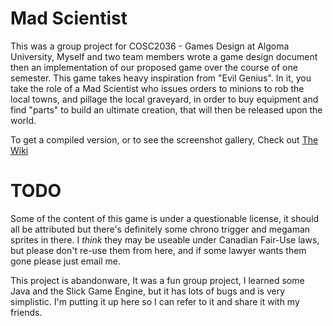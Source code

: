 # Mad Scientist
This was a group project for COSC2036 - Games Design at Algoma University,
Myself and two team members wrote a game design document then an implementation
of our proposed game over the course of one semester. This game takes heavy
inspiration from "Evil Genius". In it, you take the role of a Mad Scientist who issues orders to minions to rob the local towns, and pillage the local graveyard, in order to buy equipment and find "parts" to build an ultimate creation, that will then be released upon the world.

To get a compiled version, or to see the screenshot gallery, Check out [The Wiki](https://github.com/grevian/Mad-Scientist/wiki)

# TODO

Some of the content of this game is under a questionable license, it should all
be attributed but there's definitely some chrono trigger and megaman sprites in
there. I *think* they may be useable under Canadian Fair-Use laws, but please
don't re-use them from here, and if some lawyer wants them gone please just
email me.

This project is abandonware, It was a fun group project, I learned some Java
and the Slick Game Engine, but it has lots of bugs and is very simplistic. I'm
putting it up here so I can refer to it and share it with my friends.

